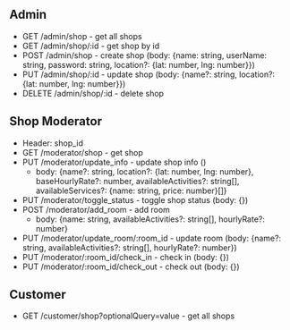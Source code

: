 ## Admin

- GET /admin/shop - get all shops
- GET /admin/shop/:id - get shop by id
- POST /admin/shop - create shop (body: {name: string, userName: string, password: string, location?: {lat: number, lng: number}})
- PUT /admin/shop/:id - update shop (body: {name?: string, location?: {lat: number, lng: number}})
- DELETE /admin/shop/:id - delete shop

## Shop Moderator

- Header: shop_id
- GET /moderator/shop - get shop
- PUT /moderator/update_info - update shop info ()
  - body: {name?: string, location?: {lat: number, lng: number}, baseHourlyRate?: number, availableActivities?: string[], availableServices?: {name: string, price: number}[]}
- PUT /moderator/toggle_status - toggle shop status (body: {})
- POST /moderator/add_room - add room
  - body: {name: string, availableActivities?: string[], hourlyRate?: number}
- PUT /moderator/update_room/:room_id - update room (body: {name?: string, availableActivities?: string[], hourlyRate?: number})
- PUT /moderator/:room_id/check_in - check in (body: {})
- PUT /moderator/:room_id/check_out - check out (body: {})

## Customer

- GET /customer/shop?optionalQuery=value - get all shops
